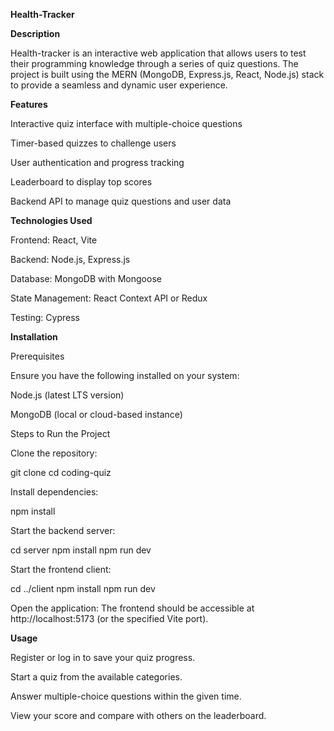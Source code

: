 **Health-Tracker**

**Description**

Health-tracker is an interactive web application that allows users to test their programming knowledge through a series of quiz questions. The project is built using the MERN (MongoDB, Express.js, React, Node.js) stack to provide a seamless and dynamic user experience.

**Features**

Interactive quiz interface with multiple-choice questions

Timer-based quizzes to challenge users

User authentication and progress tracking

Leaderboard to display top scores

Backend API to manage quiz questions and user data

**Technologies Used**

Frontend: React, Vite

Backend: Node.js, Express.js

Database: MongoDB with Mongoose

State Management: React Context API or Redux

Testing: Cypress

**Installation**

Prerequisites

Ensure you have the following installed on your system:

Node.js (latest LTS version)

MongoDB (local or cloud-based instance)

Steps to Run the Project

Clone the repository:

git clone <repository-url>
cd coding-quiz

Install dependencies:

npm install

Start the backend server:

cd server
npm install
npm run dev

Start the frontend client:

cd ../client
npm install
npm run dev

Open the application:
The frontend should be accessible at http://localhost:5173 (or the specified Vite port).

**Usage**

Register or log in to save your quiz progress.

Start a quiz from the available categories.

Answer multiple-choice questions within the given time.

View your score and compare with others on the leaderboard.